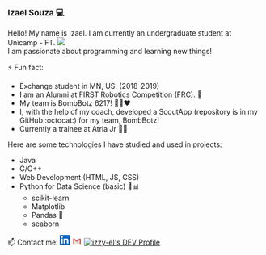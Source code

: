 ### Izael Souza :computer:
Hello! My name is Izael. I am currently an undergraduate student at Unicamp - FT. <img src="https://github.com/TheDudeThatCode/TheDudeThatCode/blob/master/Assets/Developer.gif" width="34px"><br>
I am passionate about programming and learning new things!

⚡ Fun fact:
 - Exchange student in MN, US. (2018-2019)
 - I am an Alumni at FIRST Robotics Competition (FRC). :robot: <br>
 - My team is BombBotz 6217! 🤠:black_heart::heart:
 - I, with the help of my coach, developed a ScoutApp (repository is in my GitHub :octocat:) for my team, BombBotz!
 - Currently a trainee at Atria Jr :purple_heart::bat:

Here are some technologies I have studied and used in projects:
- Java
- C/C++
- Web Development (HTML, JS, CSS)
- Python for Data Science (basic) :snake::bar_chart:
  - scikit-learn
  - Matplotlib
  - Pandas :panda_face:
  - seaborn

📫 Contact me: 
[<img src="https://github.com/Amchuz/Amchuz/blob/master/linkedin.jpeg" alt="linkedin logo" width="20">](https://www.linkedin.com/in/jo%C3%A3o-vitor-izael-souza-302a16192/) [<img src="https://github.com/Amchuz/Amchuz/blob/master/gmail.jpeg" alt="gmail logo" width="20">](j175037@dac.unicamp.br) [![izzy-el's DEV Profile](https://d2fltix0v2e0sb.cloudfront.net/dev-badge.svg)](https://dev.to/izzyel)


<!--
**izzy-el/izzy-el** is a ✨ _special_ ✨ repository because its `README.md` (this file) appears on your GitHub profile.

Here are some ideas to get you started:

- 🔭 I’m currently working on ...
- 🌱 I’m currently learning ...
- 👯 I’m looking to collaborate on ...
- 🤔 I’m looking for help with ...
- 💬 Ask me about ...
- 📫 How to reach me: ...
- 😄 Pronouns: ...
- ⚡ Fun fact: ...
-->
